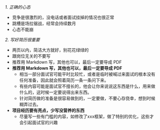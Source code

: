 *1. 正确的心态*
- 竞争是很激烈的，没电话或者面试挂掉的情况也很正常
- 跳槽是场拉锯战，经常会持续数月
- 心态不能崩

*2. 写好简历很重要*
- 两页以内，简洁大方就好，别花花绿绿的
- 跟岗位无关的不要写
- 推荐用 Markdown 写，其他也可以，最后一定要导成 PDF
- **推荐用 Markdown 写，其他也可以，最后一定要导成 PDF**
   - 相当一部分面试官可能平时比较忙，或者是临时被喊过来面试的根本没有任何准备，因此就会照着简历一条一条问下来。
   - 有些内容可能是面试官不擅长的，他会让你来说说这东西是什么，用来做什么的，这时候一定要说得出来东西。
   - 针对简历做的准备是很容易做到的，一定要做，不要心存侥幸，想到时候糊弄过去。
- **项目经历要有亮点，少写没营养的东西**
   - 尽量写一些有门槛的内容，如修改了xxx框架，做了特别的优化，这些才会引起面试官的兴趣

